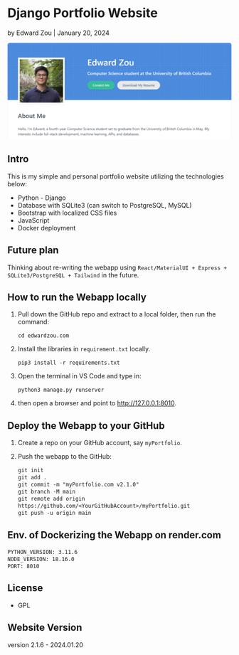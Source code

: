# Django Portfolio Website

by Edward Zou | January 20, 2024

![forepage](static/images/forepage.png)

## Intro

This is my simple and personal portfolio website utilizing the technologies below:

- Python - Django
- Database with SQLite3 (can switch to PostgreSQL, MySQL)
- Bootstrap with localized CSS files
- JavaScript
- Docker deployment

## Future plan

Thinking about re-writing the webapp using `React/MaterialUI + Express + SQLite3/PostgreSQL + Tailwind` in the future.

## How to run the Webapp locally

1. Pull down the GitHub repo and extract to a local folder, then run the command:

   ```
   cd edwardzou.com
   ```

2. Install the libraries in `requirement.txt` locally.

   ```
   pip3 install -r requirements.txt
   ```

3. Open the terminal in VS Code and type in:

   ```
   python3 manage.py runserver
   ```

4. then open a browser and point to http://127.0.0.1:8010.

## Deploy the Webapp to your GitHub

1. Create a repo on your GitHub account, say `myPortfolio`.

2. Push the webapp to the GitHub:

   ```
   git init
   git add .
   git commit -m "myPortfolio.com v2.1.0"
   git branch -M main
   git remote add origin https://github.com/<YourGitHubAccount>/myPortfolio.git
   git push -u origin main
   ```

## Env. of Dockerizing the Webapp on render.com

```
PYTHON_VERSION: 3.11.6
NODE_VERSION: 18.16.0
PORT: 8010
```

## License

- GPL

## Website Version

version 2.1.6 - 2024.01.20
